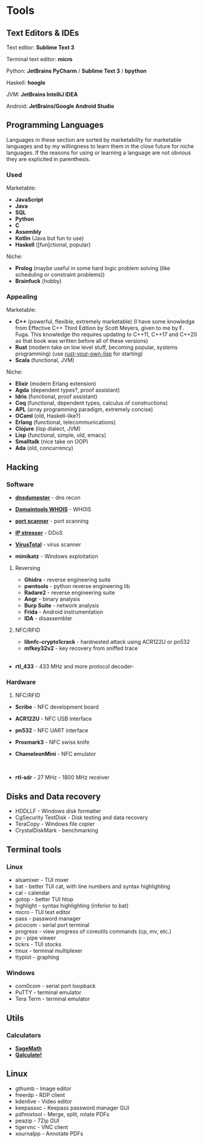 # Tools

## Text Editors & IDEs

Text editor: **Sublime Text 3**

Terminal text editor: **micro**

Python: **JetBrains PyCharm** / **Sublime Text 3** / **bpython**

Haskell: **hoogle**

JVM: **JetBrains IntelliJ IDEA**

Android: **JetBrains/Google Android Studio**

## Programming Languages

Languages in these section are sorted by marketability for marketable
languages and by my willingness to learn them in the close future for
niche languages. If the reasons for using or learning a language are not
obvious they are explicited in parenthesis.

### Used

Marketable:

-   **JavaScript**
-   **Java**
-   **SQL**
-   **Python**
-   **C**
-   **Assembly**
-   **Kotlin** (Java but fun to use)
-   **Haskell** (\[fun]ctional, popular)

Niche:

-   **Prolog** (maybe useful in some hard logic problem solving (like
    scheduling or constraint problems))
-   **Brainfuck** (hobby)

### Appealing

Marketable:

-   **C++** (powerful, flexible, extremely marketable) (I have some knowledge from Effective C++ Third Edition by Scott Meyers, given to me by F. Fuga. This knowledge tho requires updating to C++11, C++17 and C++20 as that book was written before all of these versions)
-   **Rust** (modern take on low level stuff, becoming popular, systems programming) (use
    [rust-your-own-lisp](https://dev.to/deciduously/rust-your-own-lisp-50an)
    for starting)
-   **Scala** (functional, JVM)

Niche:

-   **Elixir** (modern Erlang extension)
-   **Agda** (dependent types?, proof assistant)
-   **Idris** (functional, proof assistant)
-   **Coq** (functional, dependent types, calculus of constructions)
-   **APL** (array programming paradigm, extremely concise)
-   **OCaml** (old, Haskell-like?)
-   **Erlang** (functional, telecommunications)
-   **Clojure** (lisp dialect, JVM)
-   **Lisp** (functional, simple, old, emacs)
-   **Smalltalk** (nice take on OOP)
-   **Ada** (old, concurrency)

## Hacking

### Software

- [**dnsdumpster**](https://dnsdumpster.com/) - dns recon

- [**Domaintools WHOIS**](http://whois.domaintools.com/) - WHOIS

- [**port scanner**](https://pentest-tools.com/network-vulnerability-scanning/tcp-port-scanner-online-nmap) - port scanning

- [**IP stresser**](https://www.ipstresser.com/) - DDoS

- [**VirusTotal**](www.virustotal.com) - virus scanner

- **mimikatz** - Windows exploitation

1.  Reversing

    -   **Ghidra** - reverse engineering suite
    -   **pwntools** - python reverse engineering lib
    -   **Radare2** - reverse engineering suite
    -   **Angr** - binary analysis
    -   **Burp Suite** - network analysis
    -   **Frida** - Android instrumentation
    -   **IDA** - disassembler

2.  NFC/RFID

    -   **libnfc-crypto1crack** - hardnested attack using ACR122U or pn532
    -   **mfkey32v2** - key recovery from sniffed trace

    <br>
    
-   **rtl_433** - 433 MHz and more protocol decoder-

### Hardware

1.  NFC/RFID

 - **Scribe** - NFC development board
 - **ACR122U** - NFC USB interface
 - **pn532** - NFC UART interface
 - **Proxmark3** - NFC swiss knife
 - **ChameleonMini** - NFC emulator

    <br>
    
- **rtl-sdr** - 27 MHz - 1800 MHz receiver


## Disks and Data recovery

- HDDLLF - Windows disk formatter
- CgSecurity TestDisk - Disk testing and data recovery
- TeraCopy - Windows file copier
- CrystalDiskMark - benchmarking


## Terminal tools

### Linux

- alsamixer - TUI mixer
- bat - better TUI cat, with line numbers and syntax highlighting
- cal - calendar
- gotop - better TUI htop
- highlight - syntax highlighting (inferior to bat)
- micro - TUI text editor
- pass - password manager
- picocom - serial port terminal
- progress - view progress of coreutils commands (cp, mv, etc.)
- pv - pipe viewer
- tickrs - TUI stocks
- tmux - terminal multiplexer
- ttyplot - graphing

### Windows

- com0com - serial port loopback
- PuTTY - terminal emulator
- Tera Term - terminal emulator


## Utils

### Calculators

- [**SageMath**](https://www.sagemath.org/)
- [**Qalculate!**](https://qalculate.github.io/)


## Linux

- gthumb - Image editor
- freerdp - RDP client
- kdenlive - Video editor
- keepassxc - Keepass password manager GUI
- pdfmixtool - Merge, split, rotate PDFs
- peazip - 7Zip GUI
- tigervnc - VNC client
- xournalpp - Annotate PDFs
